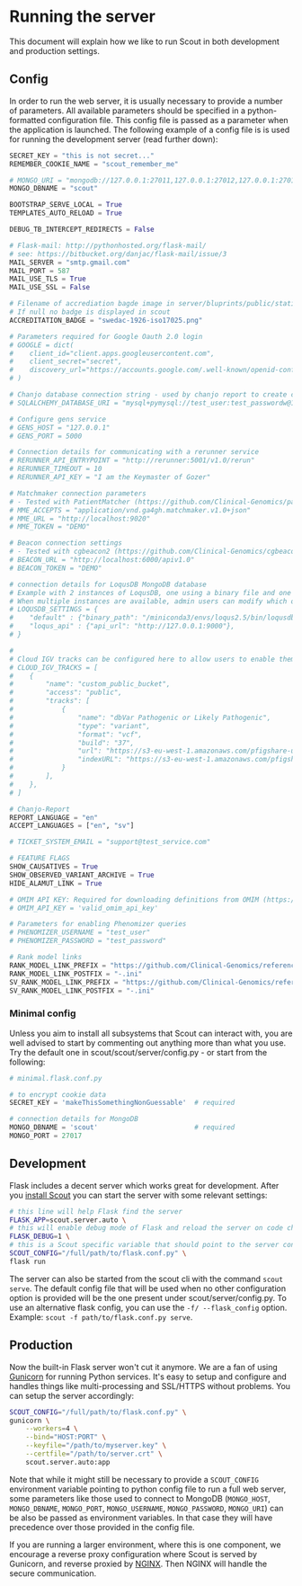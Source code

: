 # Running the server

This document will explain how we like to run Scout in both development and production settings.

## Config

In order to run the web server, it is usually necessary to provide a number of parameters. All available parameters should be specified in a python-formatted configuration file. This config file is passed as a parameter when the application is launched. The following example of a config file is is used for running the development server (read further down):

```python
SECRET_KEY = "this is not secret..."
REMEMBER_COOKIE_NAME = "scout_remember_me"

# MONGO_URI = "mongodb://127.0.0.1:27011,127.0.0.1:27012,127.0.0.1:27013/?replicaSet=rs0&readPreference=primary"
MONGO_DBNAME = "scout"

BOOTSTRAP_SERVE_LOCAL = True
TEMPLATES_AUTO_RELOAD = True

DEBUG_TB_INTERCEPT_REDIRECTS = False

# Flask-mail: http://pythonhosted.org/flask-mail/
# see: https://bitbucket.org/danjac/flask-mail/issue/3
MAIL_SERVER = "smtp.gmail.com"
MAIL_PORT = 587
MAIL_USE_TLS = True
MAIL_USE_SSL = False

# Filename of accrediation bagde image in server/bluprints/public/static
# If null no badge is displayed in scout
ACCREDITATION_BADGE = "swedac-1926-iso17025.png"

# Parameters required for Google Oauth 2.0 login
# GOOGLE = dict(
#    client_id="client.apps.googleusercontent.com",
#    client_secret="secret",
#    discovery_url="https://accounts.google.com/.well-known/openid-configuration",
# )

# Chanjo database connection string - used by chanjo report to create coverage reports
# SQLALCHEMY_DATABASE_URI = "mysql+pymysql://test_user:test_passwordw@127.0.0.1:3306/chanjo"

# Configure gens service
# GENS_HOST = "127.0.0.1"
# GENS_PORT = 5000

# Connection details for communicating with a rerunner service
# RERUNNER_API_ENTRYPOINT = "http://rerunner:5001/v1.0/rerun"
# RERUNNER_TIMEOUT = 10
# RERUNNER_API_KEY = "I am the Keymaster of Gozer"

# Matchmaker connection parameters
# - Tested with PatientMatcher (https://github.com/Clinical-Genomics/patientMatcher) -
# MME_ACCEPTS = "application/vnd.ga4gh.matchmaker.v1.0+json"
# MME_URL = "http://localhost:9020"
# MME_TOKEN = "DEMO"

# Beacon connection settings
# - Tested with cgbeacon2 (https://github.com/Clinical-Genomics/cgbeacon2) -
# BEACON_URL = "http://localhost:6000/apiv1.0"
# BEACON_TOKEN = "DEMO"

# connection details for LoqusDB MongoDB database
# Example with 2 instances of LoqusDB, one using a binary file and one instance connected via REST API
# When multiple instances are available, admin users can modify which one is in use for a given institute from the admin settings page
# LOQUSDB_SETTINGS = {
#    "default" : {"binary_path": "/miniconda3/envs/loqus2.5/bin/loqusdb", "config_path": "/home/user/settings/loqus_default.yaml"},
#    "loqus_api" : {"api_url": "http://127.0.0.1:9000"},
# }

#
# Cloud IGV tracks can be configured here to allow users to enable them on their IGV views.
# CLOUD_IGV_TRACKS = [
#    {
#        "name": "custom_public_bucket",
#        "access": "public",
#        "tracks": [
#            {
#                "name": "dbVar Pathogenic or Likely Pathogenic",
#                "type": "variant",
#                "format": "vcf",
#                "build": "37",
#                "url": "https://s3-eu-west-1.amazonaws.com/pfigshare-u-files/25777457/GRCh37.variant_call.clinical.pathogenic_or_likely_pathogenic.vcf.gz",
#                "indexURL": "https://s3-eu-west-1.amazonaws.com/pfigshare-u-files/25777460/GRCh37.variant_call.clinical.pathogenic_or_likely_pathogenic.vcf.gz.tbi",
#            }
#        ],
#    },
# ]

# Chanjo-Report
REPORT_LANGUAGE = "en"
ACCEPT_LANGUAGES = ["en", "sv"]

# TICKET_SYSTEM_EMAIL = "support@test_service.com"

# FEATURE FLAGS
SHOW_CAUSATIVES = True
SHOW_OBSERVED_VARIANT_ARCHIVE = True
HIDE_ALAMUT_LINK = True

# OMIM API KEY: Required for downloading definitions from OMIM (https://www.omim.org/api)
# OMIM_API_KEY = 'valid_omim_api_key'

# Parameters for enabling Phenomizer queries
# PHENOMIZER_USERNAME = "test_user"
# PHENOMIZER_PASSWORD = "test_password"

# Rank model links
RANK_MODEL_LINK_PREFIX = "https://github.com/Clinical-Genomics/reference-files/blob/master/rare-disease/rank_model/rank_model_-v"
RANK_MODEL_LINK_POSTFIX = "-.ini"
SV_RANK_MODEL_LINK_PREFIX = "https://github.com/Clinical-Genomics/reference-files/blob/master/rare-disease/rank_model/svrank_model_-v"
SV_RANK_MODEL_LINK_POSTFIX = "-.ini"
```
### Minimal config

Unless you aim to install all subsystems that Scout can interact with, you are well advised to start by commenting out anything more than what you use. Try the default one in scout/scout/server/config.py - or start from the following:

```python
# minimal.flask.conf.py

# to encrypt cookie data
SECRET_KEY = 'makeThisSomethingNonGuessable'  # required

# connection details for MongoDB
MONGO_DBNAME = 'scout'                        # required
MONGO_PORT = 27017
```


## Development

Flask includes a decent server which works great for development. After you [install Scout](../install.md) you can start the server with some relevant settings:

```bash
# this line will help Flask find the server
FLASK_APP=scout.server.auto \
# this will enable debug mode of Flask and reload the server on code changes
FLASK_DEBUG=1 \
# this is a Scout specific variable that should point to the server config
SCOUT_CONFIG="/full/path/to/flask.conf.py" \
flask run
```
The server can also be started from the scout cli with the command `scout serve`. The default config file that will be used when no other configuration option is provided will be the one present under scout/server/config.py. To use an alternative flask config, you can use the `-f/ --flask_config` option. Example: `scout -f path/to/flask.conf.py serve`.


## Production

Now the built-in Flask server won't cut it anymore. We are a fan of using [Gunicorn][gunicorn] for running Python services. It's easy to setup and configure and handles things like multi-processing and SSL/HTTPS without problems. You can setup the server accordingly:

```bash
SCOUT_CONFIG="/full/path/to/flask.conf.py" \
gunicorn \
    --workers=4 \
    --bind="HOST:PORT" \
    --keyfile="/path/to/myserver.key" \
    --certfile="/path/to/server.crt" \
    scout.server.auto:app
```

Note that while it might still be necessary to provide a `SCOUT_CONFIG` environment variable pointing to python config file to run a full web server, some parameters like those used to connect to MongoDB (`MONGO_HOST`, `MONGO_DBNAME`, `MONGO_PORT`, `MONGO_USERNAME`, `MONGO_PASSWORD`, `MONGO_URI`) can be also be passed as environment variables. In that case they will have precedence over those provided in the config file.

If you are running a larger environment, where this is one component, we encourage a reverse proxy configuration where Scout is served by Gunicorn, and reverse proxied by [NGINX](https://nginx.org/en/). Then NGINX will handle the secure communication.

[gunicorn]: http://gunicorn.org/
